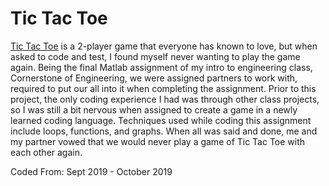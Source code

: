 # Tic Tac Toe

<p>
                    <a href="https://playtictactoe.org/"  target="_blank">Tic Tac Toe</a> is a 2-player game that everyone 
                    has known to love, but when asked to code and test, I found myself never wanting to 
                    play the game again. Being the final Matlab assignment of my intro to engineering class, 
                    Cornerstone of Engineering, we were assigned partners to work with, required to put our 
                    all into it when completing the assignment. Prior to this project, the only coding 
                    experience I had was through other class projects, so I was still a bit nervous when 
                    assigned to create a game in a newly learned coding language. Techniques used while 
                    coding this assignment include loops, functions, and graphs. When all was said and 
                    done, me and my partner vowed that we would never play a game of Tic Tac Toe with each other again. 
                 

Coded From: Sept 2019 - October 2019
